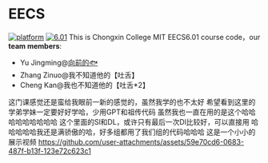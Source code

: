 # EECS
[![platform](https://img.shields.io/badge/Platform-Python-blue.svg)](https://www.python.org/) [![6.01](https://img.shields.io/badge/MIT-EECS6.01-green.svg)](https://ocw.mit.edu/courses/electrical-engineering-and-computer-science/6-01sc-introduction-to-electrical-engineering-and-computer-science-i-spring-2011/)
This is Chongxin College MIT EECS6.01 course code，our **team members**:
- Yu Jingming@[向前的🐟](https://yjm1849819727.github.io/)
- Zhang Zinuo@我不知道他的【吐舌】
- Cheng Kan@我也不知道他的【吐舌*2】

这门课感觉还是蛮给我眼前一新的感觉的，虽然我学的也不太好
希望看到这里的学弟学妹一定要好好学哈，少用GPT和祖传代码
虽然我也一直在用的是这个哈哈哈哈哈哈哈哈哈
这个里面的Sl和DL，或许只有最后一次Dl比较好，可以直接用
哈哈哈哈哈我还是满骄傲的哈，好多组都用了我们组的代码哈哈哈
这是一个小小的展示视频
https://github.com/user-attachments/assets/59e70cd6-0683-487f-b13f-123e72c623c1
